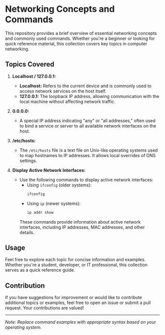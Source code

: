 # Networking Concepts and Commands

This repository provides a brief overview of essential networking concepts and commonly used commands. Whether you're a beginner or looking for quick reference material, this collection covers key topics in computer networking.

## Topics Covered

1. **Localhost / 127.0.0.1:**
   - **Localhost:** Refers to the current device and is commonly used to access network services on the host itself.
   - **127.0.0.1:** The loopback IP address, allowing communication with the local machine without affecting network traffic.

2. **0.0.0.0:**
   - A special IP address indicating "any" or "all addresses," often used to bind a service or server to all available network interfaces on the host.

3. **/etc/hosts:**
   - The `/etc/hosts` file is a text file on Unix-like operating systems used to map hostnames to IP addresses. It allows local overrides of DNS settings.

4. **Display Active Network Interfaces:**
   - Use the following commands to display active network interfaces:
     - Using `ifconfig` (older systems):
       ```bash
       ifconfig
       ```
     - Using `ip` (newer systems):
       ```bash
       ip addr show
       ```
     These commands provide information about active network interfaces, including IP addresses, MAC addresses, and other details.

## Usage

Feel free to explore each topic for concise information and examples. Whether you're a student, developer, or IT professional, this collection serves as a quick reference guide.

## Contribution

If you have suggestions for improvement or would like to contribute additional topics or examples, feel free to open an issue or submit a pull request. Your contributions are valued!

---

*Note: Replace command examples with appropriate syntax based on your operating system.*
